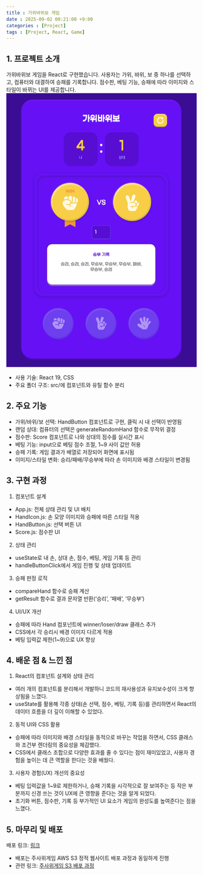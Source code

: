 ```yaml
---
title : 가위바위보 게임
date : 2025-09-02 00:21:00 +9:00
categories : [Project]
tags : [Project, React, Game]
---
```

## 1. 프로젝트 소개
가위바위보 게임을 React로 구현했습니다. 사용자는 가위, 바위, 보 중 하나를 선택하고, 컴퓨터와 대결하여 승패를 기록합니다. 점수판, 베팅 기능, 승패에 따라 이미지와 스타일이 바뀌는 UI를 제공합니다.
![image](../assets/screenshot/rock-scissor-paper.png)
- 사용 기술: React 19, CSS
- 주요 폴더 구조: src/에 컴포넌트와 유틸 함수 분리

## 2. 주요 기능
- 가위/바위/보 선택: HandButton 컴포넌트로 구현, 클릭 시 내 선택이 반영됨
- 랜덤 상대: 컴퓨터의 선택은 generateRandomHand 함수로 무작위 결정
- 점수판: Score 컴포넌트로 나와 상대의 점수를 실시간 표시
- 베팅 기능: input으로 베팅 점수 조절, 1~9 사이 값만 허용
- 승패 기록: 게임 결과가 배열로 저장되어 화면에 표시됨
- 이미지/스타일 변화: 승리/패배/무승부에 따라 손 이미지와 배경 스타일이 변경됨

## 3. 구현 과정
1. 컴포넌트 설계
- App.js: 전체 상태 관리 및 UI 배치
- HandIcon.js: 손 모양 이미지와 승패에 따른 스타일 적용
- HandButton.js: 선택 버튼 UI
- Score.js: 점수판 UI

2. 상태 관리
- useState로 내 손, 상대 손, 점수, 베팅, 게임 기록 등 관리
- handleButtonClick에서 게임 진행 및 상태 업데이트

3. 승패 판정 로직
- compareHand 함수로 승패 계산
- getResult 함수로 결과 문자열 반환(‘승리’, ‘패배’, ‘무승부’)

4. UI/UX 개선
- 승패에 따라 Hand 컴포넌트에 winner/loser/draw 클래스 추가
- CSS에서 각 승리시 배경 이미지 다르게 적용
- 베팅 입력값 제한(1~9)으로 UX 향상

## 4. 배운 점 & 느낀 점
1. React의 컴포넌트 설계와 상태 관리
- 여러 개의 컴포넌트를 분리해서 개발하니 코드의 재사용성과 유지보수성이 크게 향상됨을 느꼈다.
- useState를 활용해 각종 상태(손 선택, 점수, 베팅, 기록 등)를 관리하면서 React의 데이터 흐름을 더 깊이 이해할 수 있었다. 

2. 동적 UI와 CSS 활용
- 승패에 따라 이미지와 배경 스타일을 동적으로 바꾸는 작업을 하면서, CSS 클래스와 조건부 렌더링의 중요성을 체감했다.
- CSS에서 클래스 조합으로 다양한 효과를 줄 수 있다는 점이 재미있었고, 사용자 경험을 높이는 데 큰 역할을 한다는 것을 배웠다.

3. 사용자 경험(UX) 개선의 중요성
- 베팅 입력값을 1~9로 제한하거나, 승패 기록을 시각적으로 잘 보여주는 등 작은 부분까지 신경 쓰는 것이 UX에 큰 영향을 준다는 것을 알게 되었다.
- 초기화 버튼, 점수판, 기록 등 부가적인 UI 요소가 게임의 완성도를 높여준다는 점을 느꼈다.

## 5. 마무리 및 배포
배포 링크: [링크](http://rock-scissor-paper.react.seony.s3-website.ap-northeast-2.amazonaws.com/)
- 배포는 주사위게임 AWS S3 정적 웹사이트 배포 과정과 동일하게 진행
- 관련 링크: [주사위게임 S3 배포 과정](/posts/주사위-게임-s3-배포/)